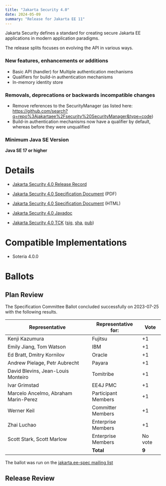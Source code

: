 ```yaml
---
title: "Jakarta Security 4.0"
date: 2024-05-09
summary: "Release for Jakarta EE 11"
---
```

Jakarta Security defines a standard for creating secure Jakarta EE applications in modern application paradigms.

The release splits focuses on evolving the API in various ways.

### New features, enhancements or additions
* Basic API (handler) for Multiple authentication mechanisms
* Qualifiers for build-in authentication mechanisms
* In-memory identity store

### Removals, deprecations or backwards incompatible changes
* Remove references to the SecurityManager (as listed here: https://github.com/search?q=repo%3Ajakartaee%2Fsecurity%20SecurityManager&type=code)
* Build-in authentication mechanisms now have a qualifier by default, whereas before they were unqualified

### Minimum Java SE Version
**Java SE 17 or higher**

# Details

* [Jakarta Security 4.0 Release Record](https://projects.eclipse.org/projects/ee4j.security/releases/4.0)

* [Jakarta Security 4.0 Specification Document](./jakarta-security-spec-4.0.pdf) (PDF)
* [Jakarta Security 4.0 Specification Document](./jakarta-security-spec-4.0.html) (HTML)
* [Jakarta Security 4.0 Javadoc](./apidocs)
* [Jakarta Security 4.0 TCK](https://download.eclipse.org/jakartaee/security/4.0/jakarta-security-tck-4.0.0.zip) ([sig](https://download.eclipse.org/jakartaee/security/4.0/jakarta-security-tck-4.0.0.zip.sig), [sha](https://download.eclipse.org/jakartaee/security/4.0/jakarta-security-tck-4.0.0.zip.sha256), [pub](https://raw.githubusercontent.com/jakartaee/specification-committee/master/jakartaee-spec-committee.pub))

# Compatible Implementations

* Soteria 4.0.0

# Ballots

## Plan Review

The Specification Committee Ballot concluded successfully on 2023-07-25 with the following results.

| Representative                                 | Representative for: |  Vote   |
|------------------------------------------------|---------------------|---------|
| Kenji Kazumura                                 | Fujitsu             |   +1    |
| Emily Jiang, Tom Watson                        | IBM                 |   +1    |
| Ed Bratt, Dmitry Kornilov                      | Oracle              |   +1    |
| Andrew Pielage, Petr Aubrecht                  | Payara              |   +1    |
| David Blevins, Jean-Louis Monteiro             | Tomitribe           |   +1    |
| Ivar Grimstad                                  | EE4J PMC            |   +1    |
| Marcelo Ancelmo, Abraham Marin-Perez           | Participant Members |   +1    |
| Werner Keil                                    | Committer Members   |   +1    |
| Zhai Luchao                                    | Enterprise Members  |   +1    |
| Scott Stark, Scott Marlow                      | Enterprise Members  | No vote |
|                                                | **Total**           |  **9**  |

The ballot was run on the [jakarta.ee-spec mailing list](https://www.eclipse.org/lists/jakarta.ee-spec/msg03013.html)

## Release Review

